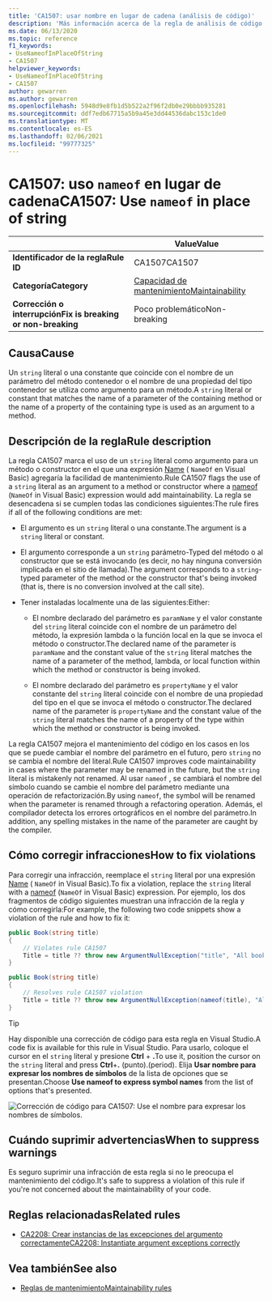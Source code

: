 ```yaml
---
title: 'CA1507: usar nombre en lugar de cadena (análisis de código)'
description: 'Más información acerca de la regla de análisis de código CA1507: usar nombre en lugar de cadena'
ms.date: 06/13/2020
ms.topic: reference
f1_keywords:
- UseNameofInPlaceOfString
- CA1507
helpviewer_keywords:
- UseNameofInPlaceOfString
- CA1507
author: gewarren
ms.author: gewarren
ms.openlocfilehash: 5948d9e8fb1d5b522a2f96f2db0e29bbbb935281
ms.sourcegitcommit: ddf7edb67715a5b9a45e3dd44536dabc153c1de0
ms.translationtype: MT
ms.contentlocale: es-ES
ms.lasthandoff: 02/06/2021
ms.locfileid: "99777325"
---
```

# <a name="ca1507-use-nameof-in-place-of-string"></a><span data-ttu-id="567b0-103">CA1507: uso `nameof` en lugar de cadena</span><span class="sxs-lookup"><span data-stu-id="567b0-103">CA1507: Use `nameof` in place of string</span></span>

| | <span data-ttu-id="567b0-104">Value</span><span class="sxs-lookup"><span data-stu-id="567b0-104">Value</span></span> |
|-|-|
| <span data-ttu-id="567b0-105">**Identificador de la regla**</span><span class="sxs-lookup"><span data-stu-id="567b0-105">**Rule ID**</span></span> |<span data-ttu-id="567b0-106">CA1507</span><span class="sxs-lookup"><span data-stu-id="567b0-106">CA1507</span></span>|
| <span data-ttu-id="567b0-107">**Categoría**</span><span class="sxs-lookup"><span data-stu-id="567b0-107">**Category**</span></span> |[<span data-ttu-id="567b0-108">Capacidad de mantenimiento</span><span class="sxs-lookup"><span data-stu-id="567b0-108">Maintainability</span></span>](maintainability-warnings.md)|
| <span data-ttu-id="567b0-109">**Corrección o interrupción**</span><span class="sxs-lookup"><span data-stu-id="567b0-109">**Fix is breaking or non-breaking**</span></span> |<span data-ttu-id="567b0-110">Poco problemático</span><span class="sxs-lookup"><span data-stu-id="567b0-110">Non-breaking</span></span>|

## <a name="cause"></a><span data-ttu-id="567b0-111">Causa</span><span class="sxs-lookup"><span data-stu-id="567b0-111">Cause</span></span>

<span data-ttu-id="567b0-112">Un `string` literal o una constante que coincide con el nombre de un parámetro del método contenedor o el nombre de una propiedad del tipo contenedor se utiliza como argumento para un método.</span><span class="sxs-lookup"><span data-stu-id="567b0-112">A `string` literal or constant that matches the name of a parameter of the containing method or the name of a property of the containing type is used as an argument to a method.</span></span>

## <a name="rule-description"></a><span data-ttu-id="567b0-113">Descripción de la regla</span><span class="sxs-lookup"><span data-stu-id="567b0-113">Rule description</span></span>

<span data-ttu-id="567b0-114">La regla CA1507 marca el uso de un `string` literal como argumento para un método o constructor en el que una expresión [Name](../../../csharp/language-reference/operators/nameof.md) ( `NameOf` en Visual Basic) agregaría la facilidad de mantenimiento.</span><span class="sxs-lookup"><span data-stu-id="567b0-114">Rule CA1507 flags the use of a `string` literal as an argument to a method or constructor where a [nameof](../../../csharp/language-reference/operators/nameof.md) (`NameOf` in Visual Basic) expression would add maintainability.</span></span> <span data-ttu-id="567b0-115">La regla se desencadena si se cumplen todas las condiciones siguientes:</span><span class="sxs-lookup"><span data-stu-id="567b0-115">The rule fires if all of the following conditions are met:</span></span>

- <span data-ttu-id="567b0-116">El argumento es un `string` literal o una constante.</span><span class="sxs-lookup"><span data-stu-id="567b0-116">The argument is a `string` literal or constant.</span></span>

- <span data-ttu-id="567b0-117">El argumento corresponde a un `string` parámetro-Typed del método o al constructor que se está invocando (es decir, no hay ninguna conversión implicada en el sitio de llamada).</span><span class="sxs-lookup"><span data-stu-id="567b0-117">The argument corresponds to a `string`-typed parameter of the method or the constructor that's being invoked (that is, there is no conversion involved at the call site).</span></span>

- <span data-ttu-id="567b0-118">Tener instaladas localmente una de las siguientes:</span><span class="sxs-lookup"><span data-stu-id="567b0-118">Either:</span></span>
  - <span data-ttu-id="567b0-119">El nombre declarado del parámetro es `paramName` y el valor constante del `string` literal coincide con el nombre de un parámetro del método, la expresión lambda o la función local en la que se invoca el método o constructor.</span><span class="sxs-lookup"><span data-stu-id="567b0-119">The declared name of the parameter is `paramName` and the constant value of the `string` literal matches the name of a parameter of the method, lambda, or local function within which the method or constructor is being invoked.</span></span>

  - <span data-ttu-id="567b0-120">El nombre declarado del parámetro es `propertyName` y el valor constante del `string` literal coincide con el nombre de una propiedad del tipo en el que se invoca el método o constructor.</span><span class="sxs-lookup"><span data-stu-id="567b0-120">The declared name of the parameter is `propertyName` and the constant value of the `string` literal matches the name of a property of the type within which the method or constructor is being invoked.</span></span>

<span data-ttu-id="567b0-121">La regla CA1507 mejora el mantenimiento del código en los casos en los que se puede cambiar el nombre del parámetro en el futuro, pero `string` no se cambia el nombre del literal.</span><span class="sxs-lookup"><span data-stu-id="567b0-121">Rule CA1507 improves code maintainability in cases where the parameter may be renamed in the future, but the `string` literal is mistakenly not renamed.</span></span> <span data-ttu-id="567b0-122">Al usar `nameof` , se cambiará el nombre del símbolo cuando se cambie el nombre del parámetro mediante una operación de refactorización.</span><span class="sxs-lookup"><span data-stu-id="567b0-122">By using `nameof`, the symbol will be renamed when the parameter is renamed through a refactoring operation.</span></span> <span data-ttu-id="567b0-123">Además, el compilador detecta los errores ortográficos en el nombre del parámetro.</span><span class="sxs-lookup"><span data-stu-id="567b0-123">In addition, any spelling mistakes in the name of the parameter are caught by the compiler.</span></span>

## <a name="how-to-fix-violations"></a><span data-ttu-id="567b0-124">Cómo corregir infracciones</span><span class="sxs-lookup"><span data-stu-id="567b0-124">How to fix violations</span></span>

<span data-ttu-id="567b0-125">Para corregir una infracción, reemplace el `string` literal por una expresión [Name](../../../csharp/language-reference/operators/nameof.md) ( `NameOf` in Visual Basic).</span><span class="sxs-lookup"><span data-stu-id="567b0-125">To fix a violation, replace the `string` literal with a [nameof](../../../csharp/language-reference/operators/nameof.md) (`NameOf` in Visual Basic) expression.</span></span> <span data-ttu-id="567b0-126">Por ejemplo, los dos fragmentos de código siguientes muestran una infracción de la regla y cómo corregirla:</span><span class="sxs-lookup"><span data-stu-id="567b0-126">For example, the following two code snippets show a violation of the rule and how to fix it:</span></span>

```csharp
public Book(string title)
{
    // Violates rule CA1507
    Title = title ?? throw new ArgumentNullException("title", "All books must have a title.");
}
```

```csharp
public Book(string title)
{
    // Resolves rule CA1507 violation
    Title = title ?? throw new ArgumentNullException(nameof(title), "All books must have a title.");
}
```

> [!TIP]
> <span data-ttu-id="567b0-127">Hay disponible una corrección de código para esta regla en Visual Studio.</span><span class="sxs-lookup"><span data-stu-id="567b0-127">A code fix is available for this rule in Visual Studio.</span></span> <span data-ttu-id="567b0-128">Para usarlo, coloque el cursor en el `string` literal y presione **Ctrl** + **.**</span><span class="sxs-lookup"><span data-stu-id="567b0-128">To use it, position the cursor on the `string` literal and press **Ctrl**+**.**</span></span> <span data-ttu-id="567b0-129">(punto).</span><span class="sxs-lookup"><span data-stu-id="567b0-129">(period).</span></span> <span data-ttu-id="567b0-130">Elija **Usar nombre para expresar los nombres de símbolos** de la lista de opciones que se presentan.</span><span class="sxs-lookup"><span data-stu-id="567b0-130">Choose **Use nameof to express symbol names** from the list of options that's presented.</span></span>
>
> ![Corrección de código para CA1507: Use el nombre para expresar los nombres de símbolos.](media/ca1507-code-fix.PNG)

## <a name="when-to-suppress-warnings"></a><span data-ttu-id="567b0-132">Cuándo suprimir advertencias</span><span class="sxs-lookup"><span data-stu-id="567b0-132">When to suppress warnings</span></span>

<span data-ttu-id="567b0-133">Es seguro suprimir una infracción de esta regla si no le preocupa el mantenimiento del código.</span><span class="sxs-lookup"><span data-stu-id="567b0-133">It's safe to suppress a violation of this rule if you're not concerned about the maintainability of your code.</span></span>

## <a name="related-rules"></a><span data-ttu-id="567b0-134">Reglas relacionadas</span><span class="sxs-lookup"><span data-stu-id="567b0-134">Related rules</span></span>

- [<span data-ttu-id="567b0-135">CA2208: Crear instancias de las excepciones del argumento correctamente</span><span class="sxs-lookup"><span data-stu-id="567b0-135">CA2208: Instantiate argument exceptions correctly</span></span>](ca2208.md)

## <a name="see-also"></a><span data-ttu-id="567b0-136">Vea también</span><span class="sxs-lookup"><span data-stu-id="567b0-136">See also</span></span>

- [<span data-ttu-id="567b0-137">Reglas de mantenimiento</span><span class="sxs-lookup"><span data-stu-id="567b0-137">Maintainability rules</span></span>](maintainability-warnings.md)
